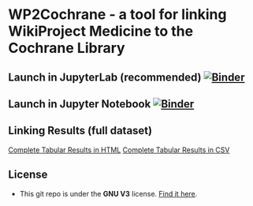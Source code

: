 # WP2Cochrane - a tool for linking WikiProject Medicine to the Cochrane Library

## Launch in JupyterLab (recommended) [![Binder](https://mybinder.org/badge_logo.svg)](https://mybinder.org/v2/gh/ajoorabchi/WP2Cochrane/master?urlpath=lab/tree/index.ipynb)

## Launch in Jupyter Notebook  [![Binder](https://mybinder.org/badge_logo.svg)](https://mybinder.org/v2/gh/ajoorabchi/WP2Cochrane/master?filepath=index.ipynb)

## Linking Results (full dataset)
[Complete Tabular Results in HTML](https://ajoorabchi.github.io/WP2Cochrane/results/full_data.html)
[Complete Tabular Results in CSV](https://ajoorabchi.github.io/WP2Cochrane/results/full_data.csv)




[comment]: # (This actually is the most platform independent comment, you need to put an empty line before it)

## License

- This git repo is under the **GNU V3** license. [Find it here](https://github.com/ajoorabchi/WP2Cochrane/blob/master/LICENSE).
